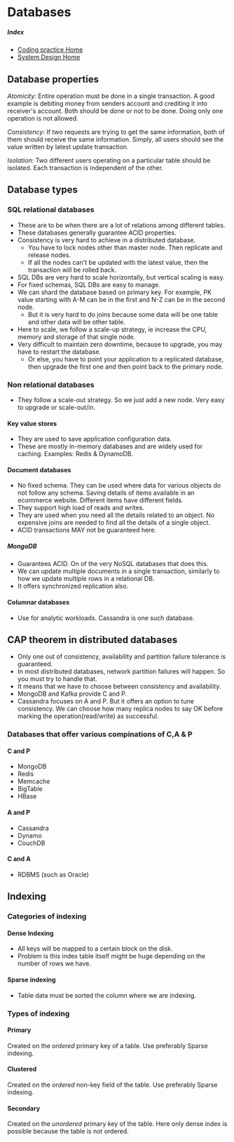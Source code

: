 # Databases

##### Index
- [Coding practice Home](..)
- [System Design Home](.)

## Database properties

*Atomicity*: Entire operation must be done in a single transaction. A good example is debiting money from 
senders account and crediting it into receiver's account. Both should be done or not to be done. Doing only one operation 
is not allowed.

*Consistency*: If two requests are trying to get the same information, both of them should receive the same information.
Simply, all users should see the value written by latest update transaction.

*Isolation*: Two different users operating on a particular table should be isolated. Each transaction is independent of the other.

## Database types

### SQL relational databases
- These are to be when there are a lot of relations among different tables.
- These databases generally guarantee ACID properties.
- Consistency is very hard to achieve in a distributed database. 
  - You have to lock nodes other than master node. Then replicate and release nodes.
  - If all the nodes can't be updated with the latest value, then the transaction will be rolled back.
- SQL DBs are very hard to scale horizontally, but vertical scaling is easy.
- For fixed schemas, SQL DBs are easy to manage.
- We can shard the database based on primary key. For example, PK value starting with A-M can be in the first and N-Z can be in the second node.
  - But it is very hard to do joins because some data will be one table and other data will be other table.
- Here to scale, we follow a scale-up strategy, ie increase the CPU, memory and storage of that single node.
- Very difficult to maintain zero downtime, because to upgrade, you may have to restart the database. 
  - Or else, you have to point your application to a replicated database, then upgrade the first one and then point back to the primary node.

### Non relational databases
- They follow a scale-out strategy. So we just add a new node. Very easy to upgrade or scale-out/in.  

#### Key value stores
- They are used to save application configuration data.
- These are mostly in-memory databases and are widely used for caching. Examples: Redis & DynamoDB.

#### Document databases
- No fixed schema. They can be used where data for various objects do not follow any schema. Saving details of items available
in an ecommerce website. Different items have different fields.
- They support high load of reads and writes.
- They are used when you need all the details related to an object. No expensive joins are needed to find all the details of a single object.
- ACID transactions MAY not be guaranteed here.

##### MongoDB
- Guarantees ACID. On of the very NoSQL databases that does this.
- We can update multiple documents in a single transaction, similarly to how we update multiple rows in a relational DB.
- It offers synchronized replication also.

#### Columnar databases
- Use for analytic workloads. Cassandra is one such database.

## CAP theorem in distributed databases
- Only one out of consistency, availability and partition failure tolerance is guaranteed.
- In most distributed databases, network partition failures will happen. So you must try to handle that.
- It means that we have to choose between consistency and availability.
- MongoDB and Kafka provide C and P.
- Cassandra focuses on A and P. But it offers an option to tune consistency. We can choose how many replica nodes to say OK before marking
the operation(read/write) as successful.

### Databases that offer various compinations of C,A & P
#### C and P
- MongoDB
- Redis
- Memcache
- BigTable
- HBase

#### A and P
- Cassandra
- Dynamo
- CouchDB

#### C and A
- RDBMS (such as Oracle)

## Indexing

### Categories of indexing

#### Dense Indexing
- All keys will be mapped to a certain block on the disk.
- Problem is this index table itself might be huge depending on the number of rows we have.

#### Sparse indexing
- Table data must be sorted the column where we are indexing.

### Types of indexing

#### Primary
Created on the *ordered* primary key of a table. Use preferably Sparse indexing.

#### Clustered
Created on the *ordered* non-key field of the table. Use preferably Sparse indexing.

#### Secondary
Created on the *unordered* primary key of the table. Here only dense index is possible because the table is not ordered.

